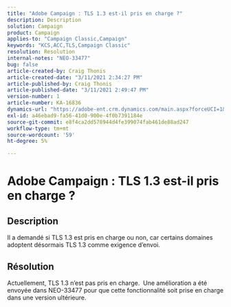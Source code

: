 ```yaml
---
title: "Adobe Campaign : TLS 1.3 est-il pris en charge ?"
description: Description
solution: Campaign
product: Campaign
applies-to: "Campaign Classic,Campaign"
keywords: "KCS,ACC,TLS,Campaign Classic"
resolution: Resolution
internal-notes: "NEO-33477"
bug: false
article-created-by: Craig Thonis
article-created-date: "3/11/2021 2:34:27 PM"
article-published-by: Craig Thonis
article-published-date: "3/11/2021 2:49:47 PM"
version-number: 1
article-number: KA-16836
dynamics-url: "https://adobe-ent.crm.dynamics.com/main.aspx?forceUCI=1&pagetype=entityrecord&etn=knowledgearticle&id=438996dd-7682-eb11-a812-000d3a3b2c6b"
exl-id: a46ebad9-fa56-41d0-900e-4f0b7391184e
source-git-commit: e8f4ca2dd578944d4fe399074fab461de88ad247
workflow-type: tm+mt
source-wordcount: '59'
ht-degree: 5%

---
```


# Adobe Campaign : TLS 1.3 est-il pris en charge ?

## Description


Il a demandé si TLS 1.3 est pris en charge ou non, car certains domaines adoptent désormais TLS 1.3 comme exigence d’envoi.


## Résolution


Actuellement, TLS 1.3 n’est pas pris en charge.  Une amélioration a été envoyée dans NEO-33477 pour que cette fonctionnalité soit prise en charge dans une version ultérieure.
